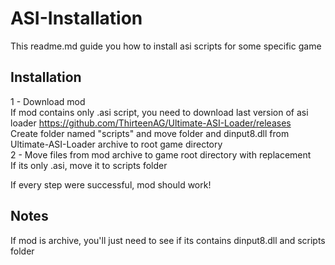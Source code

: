 # ASI-Installation
This readme.md guide you how to install asi scripts for some specific game


## Installation
1 - Download mod <br/>
If mod contains only .asi script, you need to download last version of asi loader https://github.com/ThirteenAG/Ultimate-ASI-Loader/releases <br/>
Create folder named "scripts" and move folder and dinput8.dll from Ultimate-ASI-Loader archive to root game directory<br/>
2 - Move files from mod archive to game root directory with replacement <br/>
If its only .asi, move it to scripts folder

If every step were successful, mod should work!

## Notes
If mod is archive, you'll just need to see if its contains dinput8.dll and scripts folder
